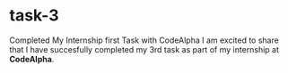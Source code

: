 # task-3
Completed My  Internship first Task with CodeAlpha    I am excited to share that I have succesfully completed my 3rd task as part of my internship at **CodeAlpha**. 

